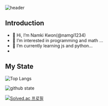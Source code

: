 ![header](https://capsule-render.vercel.app/api?type=waving&height=300&color=gradient&text=Welcome%20to%20Namki's%20GitHub&fontSize=60&descAlign=41&descAlignY=38&section=header&reversal=true&descSize=20&fontAlign=50)
## Introduction
- 👋 Hi, I’m Namki Kwon(@namgi1234)
- 👀 I’m interested in programming and math ...
- 🌱 I’m currently learning js and python...
- 
## My State
![Top Langs](https://github-readme-stats.vercel.app/api/top-langs/?username=namgi1234&layout=compact)

![github state](https://github-readme-stats.vercel.app/api?username=namgi1234&show)

[![Solved.ac 프로필](http://mazassumnida.wtf/api/generate_badge?boj=knk5684)](https://solved.ac/knk5684)
